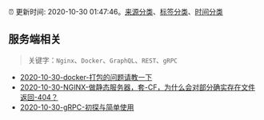 :alarm_clock: 更新时间: 2020-10-30 01:47:46。[来源分类](../README.md)、[标签分类](../TAGS.md)、[时间分类](../TIMELINE.md)

## 服务端相关


> 关键字：`Nginx`、`Docker`、`GraphQL`、`REST`、`gRPC`



- [2020-10-30-docker-打包的问题请教一下](https://www.v2ex.com/t/720020) 
- [2020-10-30-NGINX-做静态服务器，套-CF，为什么会对部分确实存在文件返回-404？](https://www.v2ex.com/t/720001) 
- [2020-10-30-gRPC-初探与简单使用](https://toutiao.io/k/sekzpby) 